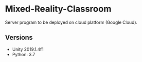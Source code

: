 # Mixed-Reality-Classroom

Server program to be deployed on cloud platform (Google Cloud).

## Versions
- Unity 2019.1.4f1
- Python: 3.7
